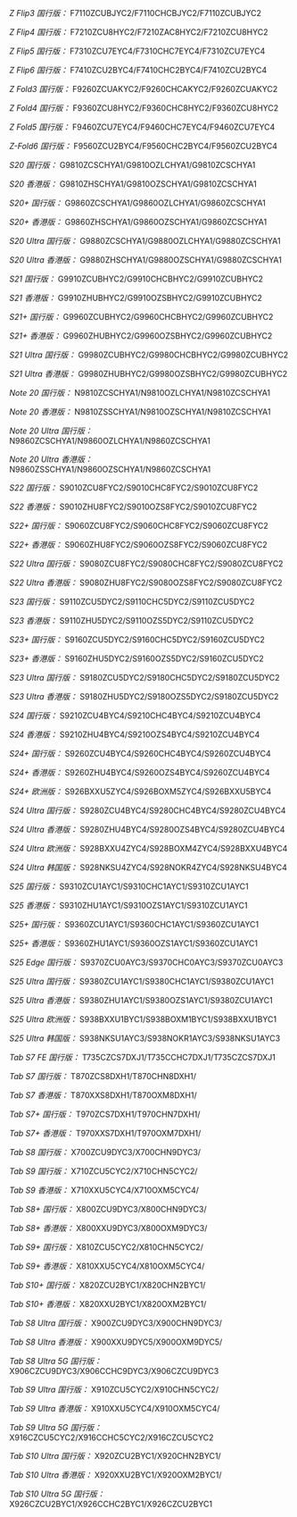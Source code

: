 *Z Flip3 国行版：*
F7110ZCUBJYC2/F7110CHCBJYC2/F7110ZCUBJYC2

*Z Flip4 国行版：*
F7210ZCU8HYC2/F7210ZAC8HYC2/F7210ZCU8HYC2

*Z Flip5 国行版：*
F7310ZCU7EYC4/F7310CHC7EYC4/F7310ZCU7EYC4

*Z Flip6 国行版：*
F7410ZCU2BYC4/F7410CHC2BYC4/F7410ZCU2BYC4

*Z Fold3 国行版：*
F9260ZCUAKYC2/F9260CHCAKYC2/F9260ZCUAKYC2

*Z Fold4 国行版：*
F9360ZCU8HYC2/F9360CHC8HYC2/F9360ZCU8HYC2

*Z Fold5 国行版：*
F9460ZCU7EYC4/F9460CHC7EYC4/F9460ZCU7EYC4

*Z-Fold6 国行版：*
F9560ZCU2BYC4/F9560CHC2BYC4/F9560ZCU2BYC4

*S20 国行版：*
G9810ZCSCHYA1/G9810OZLCHYA1/G9810ZCSCHYA1

*S20 香港版：*
G9810ZHSCHYA1/G9810OZSCHYA1/G9810ZCSCHYA1

*S20+ 国行版：*
G9860ZCSCHYA1/G9860OZLCHYA1/G9860ZCSCHYA1

*S20+ 香港版：*
G9860ZHSCHYA1/G9860OZSCHYA1/G9860ZCSCHYA1

*S20 Ultra 国行版：*
G9880ZCSCHYA1/G9880OZLCHYA1/G9880ZCSCHYA1

*S20 Ultra 香港版：*
G9880ZHSCHYA1/G9880OZSCHYA1/G9880ZCSCHYA1

*S21 国行版：*
G9910ZCUBHYC2/G9910CHCBHYC2/G9910ZCUBHYC2

*S21 香港版：*
G9910ZHUBHYC2/G9910OZSBHYC2/G9910ZCUBHYC2

*S21+ 国行版：*
G9960ZCUBHYC2/G9960CHCBHYC2/G9960ZCUBHYC2

*S21+ 香港版：*
G9960ZHUBHYC2/G9960OZSBHYC2/G9960ZCUBHYC2

*S21 Ultra 国行版：*
G9980ZCUBHYC2/G9980CHCBHYC2/G9980ZCUBHYC2

*S21 Ultra 香港版：*
G9980ZHUBHYC2/G9980OZSBHYC2/G9980ZCUBHYC2

*Note 20 国行版：*
N9810ZCSCHYA1/N9810OZLCHYA1/N9810ZCSCHYA1

*Note 20 香港版：*
N9810ZSSCHYA1/N9810OZSCHYA1/N9810ZCSCHYA1

*Note 20 Ultra 国行版：*
N9860ZCSCHYA1/N9860OZLCHYA1/N9860ZCSCHYA1

*Note 20 Ultra 香港版：*
N9860ZSSCHYA1/N9860OZSCHYA1/N9860ZCSCHYA1

*S22 国行版：*
S9010ZCU8FYC2/S9010CHC8FYC2/S9010ZCU8FYC2

*S22 香港版：*
S9010ZHU8FYC2/S9010OZS8FYC2/S9010ZCU8FYC2

*S22+ 国行版：*
S9060ZCU8FYC2/S9060CHC8FYC2/S9060ZCU8FYC2

*S22+ 香港版：*
S9060ZHU8FYC2/S9060OZS8FYC2/S9060ZCU8FYC2

*S22 Ultra 国行版：*
S9080ZCU8FYC2/S9080CHC8FYC2/S9080ZCU8FYC2

*S22 Ultra 香港版：*
S9080ZHU8FYC2/S9080OZS8FYC2/S9080ZCU8FYC2

*S23 国行版：*
S9110ZCU5DYC2/S9110CHC5DYC2/S9110ZCU5DYC2

*S23 香港版：*
S9110ZHU5DYC2/S9110OZS5DYC2/S9110ZCU5DYC2

*S23+ 国行版：*
S9160ZCU5DYC2/S9160CHC5DYC2/S9160ZCU5DYC2

*S23+ 香港版：*
S9160ZHU5DYC2/S9160OZS5DYC2/S9160ZCU5DYC2

*S23 Ultra 国行版：*
S9180ZCU5DYC2/S9180CHC5DYC2/S9180ZCU5DYC2

*S23 Ultra 香港版：*
S9180ZHU5DYC2/S9180OZS5DYC2/S9180ZCU5DYC2

*S24 国行版：*
S9210ZCU4BYC4/S9210CHC4BYC4/S9210ZCU4BYC4

*S24 香港版：*
S9210ZHU4BYC4/S9210OZS4BYC4/S9210ZCU4BYC4

*S24+ 国行版：*
S9260ZCU4BYC4/S9260CHC4BYC4/S9260ZCU4BYC4

*S24+ 香港版：*
S9260ZHU4BYC4/S9260OZS4BYC4/S9260ZCU4BYC4

*S24+ 欧洲版：*
S926BXXU5ZYC4/S926BOXM5ZYC4/S926BXXU5BYC4

*S24 Ultra 国行版：*
S9280ZCU4BYC4/S9280CHC4BYC4/S9280ZCU4BYC4

*S24 Ultra 香港版：*
S9280ZHU4BYC4/S9280OZS4BYC4/S9280ZCU4BYC4

*S24 Ultra 欧洲版：*
S928BXXU4ZYC4/S928BOXM4ZYC4/S928BXXU4BYC4

*S24 Ultra 韩国版：*
S928NKSU4ZYC4/S928NOKR4ZYC4/S928NKSU4BYC4

*S25 国行版：*
S9310ZCU1AYC1/S9310CHC1AYC1/S9310ZCU1AYC1

*S25 香港版：*
S9310ZHU1AYC1/S9310OZS1AYC1/S9310ZCU1AYC1

*S25+ 国行版：*
S9360ZCU1AYC1/S9360CHC1AYC1/S9360ZCU1AYC1

*S25+ 香港版：*
S9360ZHU1AYC1/S9360OZS1AYC1/S9360ZCU1AYC1

*S25 Edge 国行版：*
S9370ZCU0AYC3/S9370CHC0AYC3/S9370ZCU0AYC3

*S25 Ultra 国行版：*
S9380ZCU1AYC1/S9380CHC1AYC1/S9380ZCU1AYC1

*S25 Ultra 香港版：*
S9380ZHU1AYC1/S9380OZS1AYC1/S9380ZCU1AYC1

*S25 Ultra 欧洲版：*
S938BXXU1BYC1/S938BOXM1BYC1/S938BXXU1BYC1

*S25 Ultra 韩国版：*
S938NKSU1AYC3/S938NOKR1AYC3/S938NKSU1AYC3

*Tab S7 FE 国行版：*
T735CZCS7DXJ1/T735CCHC7DXJ1/T735CZCS7DXJ1

*Tab S7 国行版：*
T870ZCS8DXH1/T870CHN8DXH1/

*Tab S7 香港版：*
T870XXS8DXH1/T870OXM8DXH1/

*Tab S7+ 国行版：*
T970ZCS7DXH1/T970CHN7DXH1/

*Tab S7+ 香港版：*
T970XXS7DXH1/T970OXM7DXH1/

*Tab S8 国行版：*
X700ZCU9DYC3/X700CHN9DYC3/

*Tab S9  国行版：*
X710ZCU5CYC2/X710CHN5CYC2/

*Tab S9  香港版：*
X710XXU5CYC4/X710OXM5CYC4/

*Tab S8+ 国行版：*
X800ZCU9DYC3/X800CHN9DYC3/

*Tab S8+ 香港版：*
X800XXU9DYC3/X800OXM9DYC3/

*Tab S9+ 国行版：*
X810ZCU5CYC2/X810CHN5CYC2/

*Tab S9+ 香港版：*
X810XXU5CYC4/X810OXM5CYC4/

*Tab S10+ 国行版：*
X820ZCU2BYC1/X820CHN2BYC1/

*Tab S10+ 香港版：*
X820XXU2BYC1/X820OXM2BYC1/

*Tab S8 Ultra 国行版：*
X900ZCU9DYC3/X900CHN9DYC3/

*Tab S8 Ultra 香港版：*
X900XXU9DYC5/X900OXM9DYC5/

*Tab S8 Ultra 5G 国行版：*
X906CZCU9DYC3/X906CCHC9DYC3/X906CZCU9DYC3

*Tab S9 Ultra 国行版：*
X910ZCU5CYC2/X910CHN5CYC2/

*Tab S9 Ultra 香港版：*
X910XXU5CYC4/X910OXM5CYC4/

*Tab S9 Ultra 5G 国行版：*
X916CZCU5CYC2/X916CCHC5CYC2/X916CZCU5CYC2

*Tab S10 Ultra 国行版：*
X920ZCU2BYC1/X920CHN2BYC1/

*Tab S10 Ultra 香港版：*
X920XXU2BYC1/X920OXM2BYC1/

*Tab S10 Ultra 5G 国行版：*
X926CZCU2BYC1/X926CCHC2BYC1/X926CZCU2BYC1

